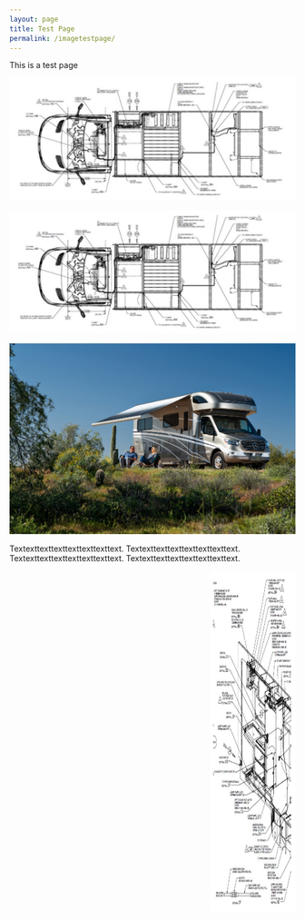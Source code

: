 ```yaml
---
layout: page
title: Test Page
permalink: /imagetestpage/
---
```


This is a test page

<img src="/assets/vandrawing.jpg">

![vandrawing](/assets/vandrawing.jpg)

<img src="/assets/VW-Lifestyle%2005-20.jpg" title="View 24J"/>

<p>
Textexttexttexttexttexttexttext.
Textexttexttexttexttexttexttext.
Textexttexttexttexttexttexttext.
Textexttexttexttexttexttexttext.
</p>

<img src="/assets/narrowdrawing1.jpg" alt="drawing 1" title="drawing 1" width="150" height="600" style="float:right;" />

	
  

                                                              
